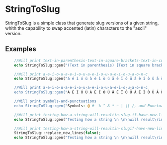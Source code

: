 # StringToSlug

StringToSlug is a simple class that generate slug versions of a given string, whith
the capability to swap accented (latin) characters to the "ascii" version.

## Examples

```php
    //Will print text-in-parenthesis-text-in-square-brackets-text-in-curly-brackets
    echo StringToSlug::gen("(Text in parenthesis) [Text in square brackets] {Text in curly brackets}").PHP_EOL;

    //Will print a-e-i-o-u-a-e-i-o-u-a-e-i-o-u-a-e-i-o-u-a-o-n-c
    echo StringToSlug::gen("á é í ó ú à è ì ò ù ä ë ï ö ü â ê î ô û ã õ ñ ç"").PHP_EOL;

    //Will print a-e-i-o-u-a-e-i-o-u-a-e-i-o-u-a-e-i-o-u-a-o-n-c
    echo StringToSlug::gen("Á É Í Ó Ú À È Ì Ò Ù Ä Ë Ï Ö Ü Â Ê Î Ô Û Ã Õ Ñ Ç").PHP_EOL;

    //Will print symbols-and-punctuations
    echo StringToSlug::gen("Symbols: @ #  % ^ & * ~ | \\ /, and Punctuations ! ?").PHP_EOL;

    //Will print testing-how-a-string-will-resultin-slug-if-have-new-linescharacters
    echo StringToSlug::gen("Testing how a string \n \n\nwill result\rin slug\r\nif have new lines\rcharacters").PHP_EOL;

    //Will print testing-how-a-string-will-resultin-slugif-have-new-linescharacters
    StringToSlug::replace_new_lines(false);
    echo StringToSlug::gen("Testing how a string \n \n\nwill result\rin slug\r\nif have new lines\rcharacters").PHP_EOL;
```
